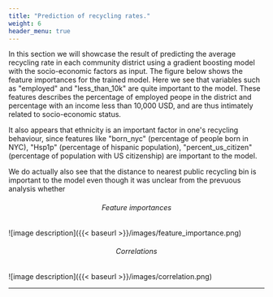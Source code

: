 ```yaml
---
title: "Prediction of recycling rates."
weight: 6
header_menu: true
---
```


In this section we will showcase the result of predicting the average recycling rate in each community district using a gradient boosting model with the socio-economic factors as input. The figure below shows the feature importances for the trained model. Here we see that variables such as "employed" and "less_than_10k" are quite important to the model. These features describes the percentage of employed peope in the district and percentage with an income less than 10,000 USD, and are thus intimately related to socio-economic status. 

It also appears that ethnicity is an important factor in one's recycling behaviour, since features like "born_nyc" (percentage of people born in NYC), "Hsp1p" (percentage of hispanic population), "percent_us_citizen" (percentage of population with US citizenship) are important to the model. 

We do actually also see that the distance to nearest public recycling bin is important to the model even though it was unclear from the prevuous analysis whether 


<h6 style="text-align:center;">Feature importances</h6>
![image description]({{< baseurl >}}/images/feature_importance.png)

<h6 style="text-align:center;">Correlations</h6>
![image description]({{< baseurl >}}/images/correlation.png)

---